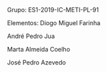 Grupo:
ES1-2019-IC-METI-PL-91

Elementos:
Diogo Miguel Farinha

André Pedro Jua

Marta Almeida Coelho

José Pedro Azevedo